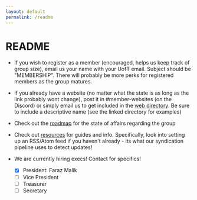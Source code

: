 ```yaml
---
layout: default
permalink: /readme
---
```


# README

- If you wish to register as a member (encouraged, helps us keep track of group size), email us your name with your UofT email. Subject should be "MEMBERSHIP". There will probably be more perks for registered members as the group matures. 

- If you already have a website (no matter what the state is as long as the link probably wont change), post it in 
#⁠member-websites (on the Discord) or simply email us to get included in the [web directory](/dir). Be sure to include a descriptive name (see the linked directory for examples)

- Check out the [roadmap](/roadmap) for the state of affairs regarding the group

- Check out [resources](/resources) for guides and info. Specifically, look into setting up an RSS/Atom feed if you haven't already - its what our syndication pipeline uses to detect updates!

- We are currently hiring execs! Contact for specifics!
    - [x] President: Faraz Malik
    - [ ] Vice President
    - [ ] Treasurer
    - [ ] Secretary